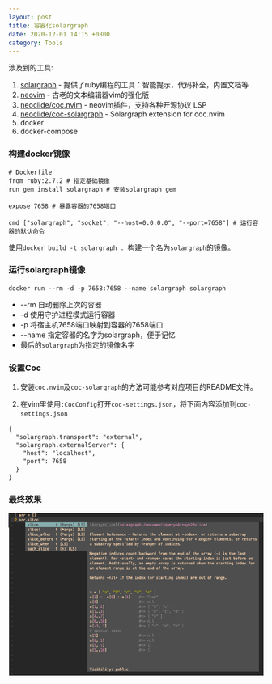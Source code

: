 ```yaml
---
layout: post
title: 容器化solargraph
date: 2020-12-01 14:15 +0800
category: Tools
---
```


涉及到的工具:

1. [solargraph](https://github.com/castwide/solargraph) - 提供了ruby编程的工具：智能提示，代码补全，内置文档等
2. [neovim](https://neovim.io/) - 古老的文本编辑器vim的强化版
3. [neoclide/coc.nvim](https://github.com/neoclide/coc.nvim) - neovim插件，支持各种开源协议 LSP
4. [neoclide/coc-solargraph](https://github.com/neoclide/coc-solargraph) - Solargraph extension for coc.nvim
5. docker
6. docker-compose

### 构建docker镜像

```
# Dockerfile
from ruby:2.7.2 # 指定基础镜像
run gem install solargraph # 安装solargraph gem

expose 7658 # 暴露容器的7658端口

cmd ["solargraph", "socket", "--host=0.0.0.0", "--port=7658"] # 运行容器的默认命令
```

使用`docker build -t solargraph . `构建一个名为`solargraph`的镜像。

### 运行solargraph镜像

```shell 
docker run --rm -d -p 7658:7658 --name solargraph solargraph
```

* --rm 自动删除上次的容器
* -d 使用守护进程模式运行容器
* -p 将宿主机7658端口映射到容器的7658端口
* --name 指定容器的名字为solargraph，便于记忆
* 最后的`solargraph`为指定的镜像名字

### 设置Coc

1. 安装`coc.nvim`及`coc-solargraph`的方法可能参考对应项目的README文件。

2. 在vim里使用`:CocConfig`打开`coc-settings.json`，将下面内容添加到`coc-settings.json`

```
{
  "solargraph.transport": "external",
  "solargraph.externalServer": {
    "host": "localhost",
    "port": 7658
  }
}
```

### 最终效果

![solargraph-in-vim.png](/images/solargraph-in-vim.png)

